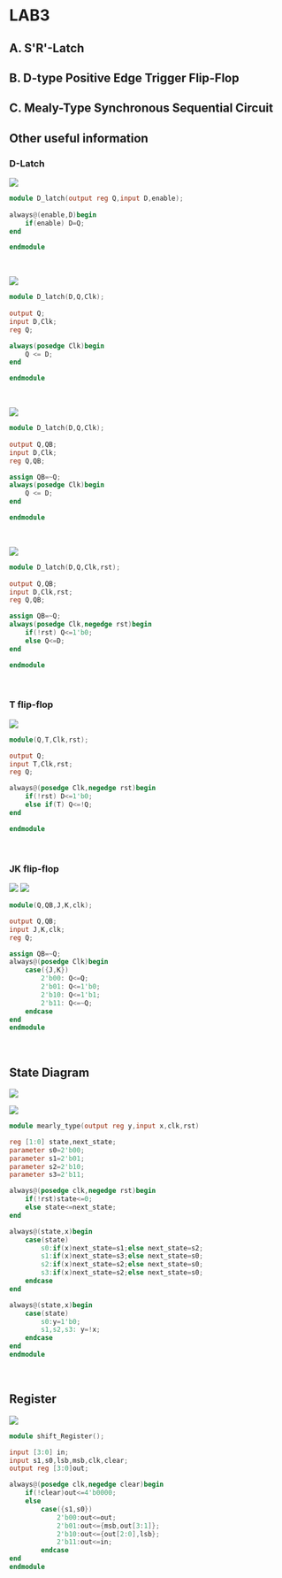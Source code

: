 # LAB3

## A. S'R'-Latch

## B. D-type Positive Edge Trigger Flip-Flop

## C. Mealy-Type Synchronous Sequential Circuit

## Other useful information

### D-Latch
![](https://i.imgur.com/X5CUnMt.png)

```verilog
module D_latch(output reg Q,input D,enable);
    
always@(enable,D)begin
    if(enable) D=Q;
end

endmodule
```

&nbsp;

![](https://i.imgur.com/e3jNtnA.png)

```verilog
module D_latch(D,Q,Clk);
    
output Q;
input D,Clk;
reg Q;

always(posedge Clk)begin
    Q <= D;
end

endmodule
```

&nbsp;

![](https://i.imgur.com/Zy0vjfD.png)

```verilog
module D_latch(D,Q,Clk);
    
output Q,QB;
input D,Clk;
reg Q,QB;

assign QB=~Q;
always(posedge Clk)begin
    Q <= D;
end

endmodule
```

&nbsp;

![](https://i.imgur.com/PkPTob4.png)

```verilog
module D_latch(D,Q,Clk,rst);
    
output Q,QB;
input D,Clk,rst;
reg Q,QB;

assign QB=~Q;
always(posedge Clk,negedge rst)begin
    if(!rst) Q<=1'b0;
    else Q<=D;
end

endmodule
```

&nbsp;

### T flip-flop

![](https://i.imgur.com/ft8uvN9.png)

```verilog
module(Q,T,Clk,rst);

output Q;
input T,Clk,rst;
reg Q;

always@(posedge Clk,negedge rst)begin
    if(!rst) D<=1'b0;
    else if(T) Q<=!Q;
end

endmodule
```

&nbsp;

### JK flip-flop

![](https://i.imgur.com/JJQvhou.png)
![](https://i.imgur.com/0VT53S9.png)

```verilog
module(Q,QB,J,K,clk);

output Q,QB;
input J,K,clk;
reg Q;

assign QB=~Q;
always@(posedge Clk)begin
    case({J,K})
        2'b00: Q<=Q;
        2'b01: Q<=1'b0;
        2'b10: Q<=1'b1;
        2'b11: Q<=~Q;
    endcase
end
endmodule
```

&nbsp;

## State Diagram

![](https://i.imgur.com/hfKZsID.png)

![](https://i.imgur.com/myxHXYY.png)

```verilog
module mearly_type(output reg y,input x,clk,rst)

reg [1:0] state,next_state;
parameter s0=2'b00;
parameter s1=2'b01;
parameter s2=2'b10;
parameter s3=2'b11;

always@(posedge clk,negedge rst)begin
    if(!rst)state<=0;
    else state<=next_state;
end

always@(state,x)begin
    case(state)
        s0:if(x)next_state=s1;else next_state=s2;
        s1:if(x)next_state=s3;else next_state=s0;
        s2:if(x)next_state=s2;else next_state=s0;
        s3:if(x)next_state=s2;else next_state=s0;
    endcase
end

always@(state,x)begin
    case(state)
        s0:y=1'b0;
        s1,s2,s3: y=!x;
    endcase
end    
endmodule
```

<br>

## Register
![](https://i.imgur.com/RHjmMv7.png)

```verilog
module shift_Register();

input [3:0] in;
input s1,s0,lsb,msb,clk,clear;
output reg [3:0]out;

always@(posedge clk,negedge clear)begin
	if(!clear)out<=4'b0000;
	else
		case({s1,s0})
			2'b00:out<=out;
			2'b01:out<={msb,out[3:1]};
			2'b10:out<={out[2:0],lsb};
			2'b11:out<=in;
		endcase
end
endmodule
```
